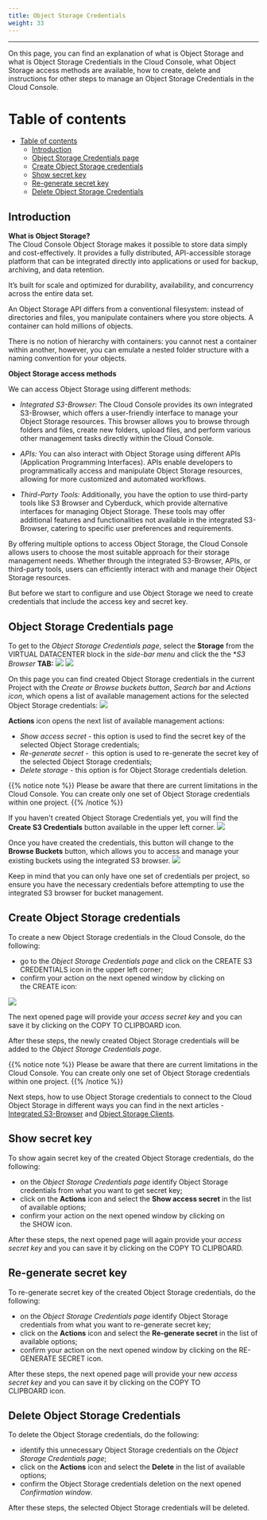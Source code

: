 ```yaml
---
title: Object Storage Credentials
weight: 33
---
```

___
On this page, you can find an explanation of what is Object Storage and what is Object Storage Credentials in the Cloud Console, what Object Storage access methods are available, how to create, delete and instructions for other steps to manage an Object Storage Credentials in the Cloud Console.

# Table of contents
- [Table of contents](#table-of-contents)
  - [Introduction](#introduction)
  - [Object Storage Credentials page](#object-storage-credentials-page)
  - [Create Object Storage credentials](#create-object-storage-credentials)
  - [Show secret key](#show-secret-key)
  - [Re-generate secret key](#re-generate-secret-key)
  - [Delete Object Storage Credentials](#delete-object-storage-credentials)

## Introduction

**What is Object Storage?**  
The Cloud Console Object Storage makes it possible to store data simply and cost-effectively. It provides a fully distributed, API-accessible storage platform that can be integrated directly into applications or used for backup, archiving, and data retention.

It’s built for scale and optimized for durability, availability, and concurrency across the entire data set. 

An Object Storage API differs from a conventional filesystem: instead of directories and files, you manipulate containers where you store objects. A container can hold millions of objects.

There is no notion of hierarchy with containers: you cannot nest a container within another, however, you can emulate a nested folder structure with a naming convention for your objects.

**Object Storage access methods**  

We can access Object Storage using different methods:

- *Integrated S3-Browser*: The Cloud Console provides its own integrated S3-Browser, which offers a user-friendly interface to manage your Object Storage resources. This browser allows you to browse through folders and files, create new folders, upload files, and perform various other management tasks directly within the Cloud Console.

- *APIs:* You can also interact with Object Storage using different APIs (Application Programming Interfaces). APIs enable developers to programmatically access and manipulate Object Storage resources, allowing for more customized and automated workflows.

- *Third-Party Tools:* Additionally, you have the option to use third-party tools like S3 Browser and Cyberduck, which provide alternative interfaces for managing Object Storage. These tools may offer additional features and functionalities not available in the integrated S3-Browser, catering to specific user preferences and requirements.

By offering multiple options to access Object Storage, the Cloud Console allows users to choose the most suitable approach for their storage management needs. Whether through the integrated S3-Browser, APIs, or third-party tools, users can efficiently interact with and manage their Object Storage resources.

But before we start to configure and use Object Storage we need to create credentials that include the access key and secret key.

## Object Storage Credentials page
To get to the *Object Storage Credentials page*, select the **Storage** from the VIRTUAL DATACENTER block in the *side-bar menu* and click the the **S3 Browser* **TAB:**
![](../../../assets/images/vol/1.png?width=15pc&classes=border,shadow) 
![](../../../assets/images/store/1.png?width=30pc&classes=border,shadow) 

On this page you can find created Object Storage credentials in the current Project with the *Create or Browse buckets button*, *Search bar* and *Actions icon*, which opens a list of available management actions for the selected Object Storage credentials:
![](../../../assets/images/store/2.png?classes=border,shadow) 

**Actions** icon opens the next list of available management actions:
- *Show access secret* - this option is used to find the secret key of the selected Object Storage credentials;
- *Re-generate secret* -  this option is used to re-generate the secret key of the selected Object Storage credentials;
- *Delete storage* - this option is for Object Storage credentials deletion.

{{% notice note %}}
Please be aware that there are current limitations in the Cloud Console. You can create only one set of Object Storage credentials within one project.
{{% /notice %}}

If you haven't created Object Storage Credentials yet, you will find the **Create S3 Credentials** button available in the upper left corner. 
![](../../../assets/images/store/15.png?width=45pc&classes=border,shadow)

Once you have created the credentials, this button will change to the **Browse Buckets** button, which allows you to access and manage your existing buckets using the integrated S3 browser. 
![](../../../assets/images/store/14.png?width=45pc&classes=border,shadow)

Keep in mind that you can only have one set of credentials per project, so ensure you have the necessary credentials before attempting to use the integrated S3 browser for bucket management.

## Create Object Storage credentials
To create a new Object Storage credentials in the Cloud Console, do the following:
- go to the *Object Storage Credentials page* and click on the CREATE S3 CREDENTIALS icon in the upper left corner;  
- confirm your action on the next opened window by clicking on the CREATE icon:

![](../../../assets/images/store/3.png?width=35pc&classes=border,shadow) 

The next opened page will provide your *access secret key* and you can save it by clicking on the COPY TO CLIPBOARD icon. 

After these steps, the newly created Object Storage credentials will be added to the *Object Storage Credentials page*.

{{% notice note %}}
Please be aware that there are current limitations in the Cloud Console. You can create only one set of Object Storage credentials within one project.
{{% /notice %}}

Next steps, how to use Object Storage credentials to connect to the Cloud Object Storage in different ways you can find in the next articles - [Integrated S3-Browser](https://docs.ventuscloud.eu/products/storage/integrated-s3-browser/) and [Object Storage Clients](https://docs.ventuscloud.eu/products/storage/object-storage-clients/).

## Show secret key 
To show again secret key of the created Object Storage credentials, do the following:
- on the *Object Storage Credentials page* identify Object Storage credentials from what you want to get secret key;
- click on the **Actions** icon and select the **Show access secret** in the list of available options;
- confirm your action on the next opened window by clicking on the SHOW icon.

After these steps, the next opened page will again provide your *access secret key* and you can save it by clicking on the COPY TO CLIPBOARD.

## Re-generate secret key
To re-generate secret key of the created Object Storage credentials, do the following:
- on the *Object Storage Credentials page* identify Object Storage credentials from what you want to re-generate secret key;
- click on the **Actions** icon and select the **Re-generate secret** in the list of available options;
- confirm your action on the next opened window by clicking on the RE-GENERATE SECRET icon.

After these steps, the next opened page will provide your new *access secret key* and you can save it by clicking on the COPY TO CLIPBOARD icon.

## Delete Object Storage Credentials
To delete the Object Storage credentials, do the following:
- identify this unnecessary Object Storage credentials on the *Object Storage Credentials page*;
- click on the **Actions** icon and select the **Delete** in the list of available options;
- confirm the Object Storage credentials deletion on the next opened *Confirmation window*.

After these steps, the selected Object Storage credentials will be deleted.


